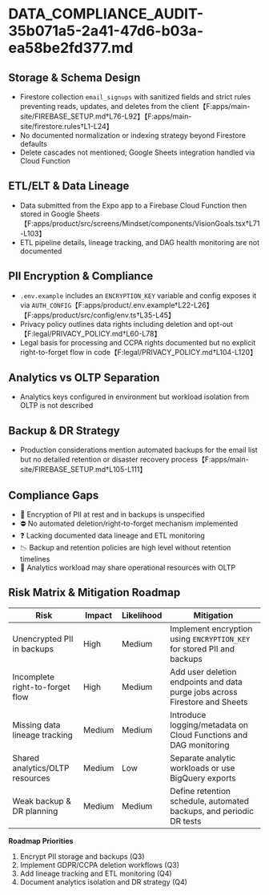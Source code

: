 # DATA_COMPLIANCE_AUDIT-35b071a5-2a41-47d6-b03a-ea58be2fd377.md

## Storage & Schema Design
- Firestore collection `email_signups` with sanitized fields and strict rules preventing reads, updates, and deletes from the client【F:apps/main-site/FIREBASE_SETUP.md†L76-L92】【F:apps/main-site/firestore.rules†L1-L24】
- No documented normalization or indexing strategy beyond Firestore defaults
- Delete cascades not mentioned; Google Sheets integration handled via Cloud Function

## ETL/ELT & Data Lineage
- Data submitted from the Expo app to a Firebase Cloud Function then stored in Google Sheets【F:apps/product/src/screens/Mindset/components/VisionGoals.tsx†L71-L103】
- ETL pipeline details, lineage tracking, and DAG health monitoring are not documented

## PII Encryption & Compliance
- `.env.example` includes an `ENCRYPTION_KEY` variable and config exposes it via `AUTH_CONFIG`【F:apps/product/.env.example†L22-L26】【F:apps/product/src/config/env.ts†L35-L45】
- Privacy policy outlines data rights including deletion and opt-out【F:legal/PRIVACY_POLICY.md†L60-L78】
- Legal basis for processing and CCPA rights documented but no explicit right-to-forget flow in code【F:legal/PRIVACY_POLICY.md†L104-L120】

## Analytics vs OLTP Separation
- Analytics keys configured in environment but workload isolation from OLTP is not described

## Backup & DR Strategy
- Production considerations mention automated backups for the email list but no detailed retention or disaster recovery process【F:apps/main-site/FIREBASE_SETUP.md†L105-L111】

## Compliance Gaps
- 🔐 Encryption of PII at rest and in backups is unspecified
- ⛔ No automated deletion/right-to-forget mechanism implemented
- ❓ Lacking documented data lineage and ETL monitoring
- 📉 Backup and retention policies are high level without retention timelines
- 🔄 Analytics workload may share operational resources with OLTP

## Risk Matrix & Mitigation Roadmap
| Risk | Impact | Likelihood | Mitigation |
|------|-------|------------|-----------|
| Unencrypted PII in backups | High | Medium | Implement encryption using `ENCRYPTION_KEY` for stored PII and backups |
| Incomplete right-to-forget flow | High | Medium | Add user deletion endpoints and data purge jobs across Firestore and Sheets |
| Missing data lineage tracking | Medium | Medium | Introduce logging/metadata on Cloud Functions and DAG monitoring |
| Shared analytics/OLTP resources | Medium | Low | Separate analytic workloads or use BigQuery exports |
| Weak backup & DR planning | Medium | Medium | Define retention schedule, automated backups, and periodic DR tests |

**Roadmap Priorities**
1. Encrypt PII storage and backups (Q3)
2. Implement GDPR/CCPA deletion workflows (Q3)
3. Add lineage tracking and ETL monitoring (Q4)
4. Document analytics isolation and DR strategy (Q4)
